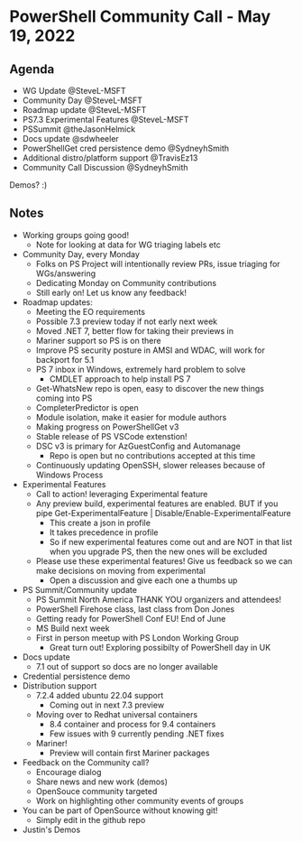 # PowerShell Community Call - May 19, 2022

## Agenda

- WG Update @SteveL-MSFT
- Community Day @SteveL-MSFT
- Roadmap update @SteveL-MSFT
- PS7.3 Experimental Features @SteveL-MSFT
- PSSummit @theJasonHelmick
- Docs update @sdwheeler
- PowerShellGet cred persistence demo @SydneyhSmith
- Additional distro/platform support @TravisEz13
- Community Call Discussion @SydneyhSmith

Demos? :)

## Notes

- Working groups going good!
  - Note for looking at data for WG triaging labels etc
- Community Day, every Monday
  - Folks on PS Project will intentionally review PRs, issue triaging for WGs/answering
  - Dedicating Monday on Community contributions
  - Still early on! Let us know any feedback!
- Roadmap updates:
  - Meeting the EO requirements
  - Possible 7.3 preview today if not early next week
  - Moved .NET 7, better flow for taking their previews in
  - Mariner support so PS is on there
  - Improve PS security posture in AMSI and WDAC, will work for backport for 5.1
  - PS 7 inbox in Windows, extremely hard problem to solve
    - CMDLET approach to help install PS 7
  - Get-WhatsNew repo is open, easy to discover the new things coming into PS
  - CompleterPredictor is open
  - Module isolation, make it easier for module authors
  - Making progress on PowerShellGet v3
  - Stable release of PS VSCode extenstion!
  - DSC v3 is primary for AzGuestConfig and Automanage
    - Repo is open but no contributions accepted at this time
  - Continuously updating OpenSSH, slower releases because of Windows Process
- Experimental Features
  - Call to action! leveraging Experimental feature
  - Any preview build, experimental features are enabled. BUT if you pipe Get-ExperimentalFeature
      | Disable/Enable-ExperimentalFeature
    - This create a json in profile
    - It takes precedence in profile
    - So if new experimental features come out and are NOT in that list when you upgrade PS,
          then the new ones will be excluded
  - Please use these experimental features! Give us feedback so we can make decisions on moving
       from experimental
    - Open a discussion and give each one a thumbs up
- PS Summit/Community update
  - PS Summit North America THANK YOU organizers and attendees!
  - PowerShell Firehose class, last class from Don Jones
  - Getting ready for PowerShell Conf EU! End of June
  - MS Build next week
  - First in person meetup with PS London Working Group
    - Great turn out! Exploring possibilty of PowerShell day in UK
- Docs update
  - 7.1 out of support so docs are no longer available
- Credential persistence demo
- Distribution support
  - 7.2.4 added ubuntu 22.04 support
    - Coming out in next 7.3 preview
  - Moving over to Redhat universal containers
    - 8.4 container and process for 9.4 containers
    - Few issues with 9 currently pending .NET fixes
  - Mariner!
    - Preview will contain first Mariner packages
- Feedback on the Community call?
  - Encourage dialog
  - Share news and new work (demos)
  - OpenSouce community targeted
  - Work on highlighting other community events of groups
- You can be part of OpenSource without knowing git!
  - Simply edit in the github repo
- Justin's Demos
